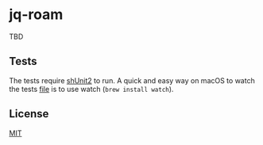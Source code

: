 # jq-roam

TBD

## Tests

The tests require [shUnit2](https://code.google.com/p/shunit2/) to run. A quick and easy way on macOS to watch the tests [file](tests/all.sh) is to use watch (`brew install watch`).

## License

[MIT](LICENSE)
